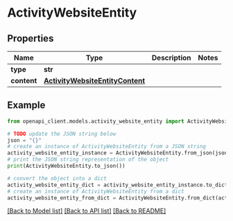 # ActivityWebsiteEntity


## Properties

Name | Type | Description | Notes
------------ | ------------- | ------------- | -------------
**type** | **str** |  | 
**content** | [**ActivityWebsiteEntityContent**](ActivityWebsiteEntityContent.md) |  | 

## Example

```python
from openapi_client.models.activity_website_entity import ActivityWebsiteEntity

# TODO update the JSON string below
json = "{}"
# create an instance of ActivityWebsiteEntity from a JSON string
activity_website_entity_instance = ActivityWebsiteEntity.from_json(json)
# print the JSON string representation of the object
print(ActivityWebsiteEntity.to_json())

# convert the object into a dict
activity_website_entity_dict = activity_website_entity_instance.to_dict()
# create an instance of ActivityWebsiteEntity from a dict
activity_website_entity_from_dict = ActivityWebsiteEntity.from_dict(activity_website_entity_dict)
```
[[Back to Model list]](../README.md#documentation-for-models) [[Back to API list]](../README.md#documentation-for-api-endpoints) [[Back to README]](../README.md)


